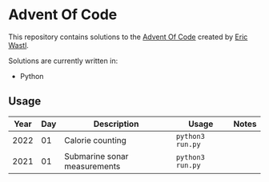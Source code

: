 # Advent Of Code

This repository contains solutions to the [Advent Of Code](https://adventofcode.com/) created by [Eric Wastl](http://was.tl/).

Solutions are currently written in:

- Python

## Usage

| **Year** | **Day** | **Description**              | **Usage**        | **Notes** |
| -------- | ------- | ---------------------------- | ---------------- | --------- |
| 2022     | 01      | Calorie counting             | `python3 run.py` |           |
| 2021     | 01      | Submarine sonar measurements | `python3 run.py` |           |

